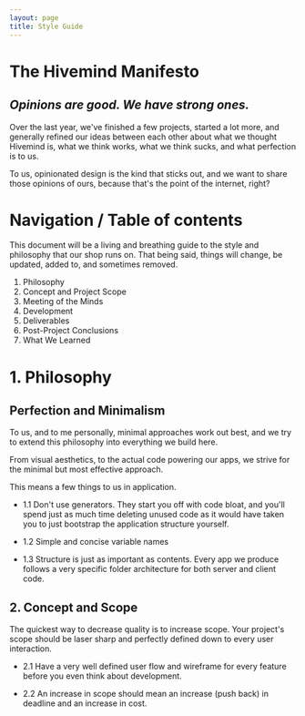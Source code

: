 ```yaml
---
layout: page
title: Style Guide
---
```


# The Hivemind Manifesto

## _Opinions are good. We have strong ones._
Over the last year, we've finished a few projects, started a lot more, and generally refined our ideas between each 
other about what we thought Hivemind is, what we think works, what we think sucks, and what perfection is to us. 

To us, opinionated design is the kind that sticks out, and we want to share those opinions of ours, because that's the point of the internet, right? 

# Navigation / Table of contents 

This document will be a living and breathing guide to the style and philosophy that our shop runs on. That being said, things will change, be updated, added to, and sometimes removed. 

1. Philosophy 
2. Concept and Project Scope 
3. Meeting of the Minds 
4. Development
5. Deliverables 
6. Post-Project Conclusions 
7. What We Learned

# 1. Philosophy 

## Perfection and Minimalism  

To us, and to me personally, minimal approaches work out best, and we try to extend this philosophy into everything
we build here. 

From visual aesthetics, to the actual code powering our apps, we strive for the minimal but most effective approach.

This means a few things to us in application. 


* 1.1 Don't use generators. They start you off with code bloat, and you'll spend just as much time deleting unused code as it would have taken you to just bootstrap the application structure yourself.
	
* 1.2 Simple and concise variable names 
	
* 1.3 Structure is just as important as contents. Every app we produce follows a very specific folder architecture for both server and client code. 



## 2. Concept and Scope

The quickest way to decrease quality is to increase scope. Your project's scope should be laser sharp and perfectly defined down to every user interaction. 

* 2.1 Have a very well defined user flow and wireframe for every feature before you even think about development. 

* 2.2 An increase in scope should mean an increase (push back) in deadline and an increase in cost. 